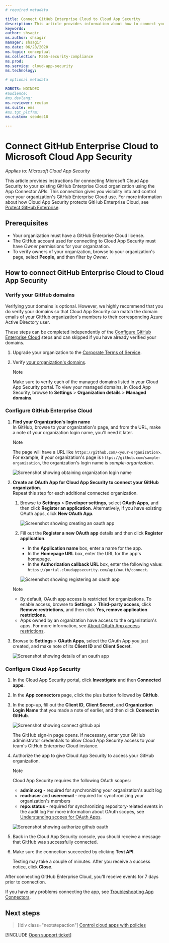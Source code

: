 ```yaml
---
# required metadata

title: Connect GitHub Enterprise Cloud to Cloud App Security
description: This article provides information about how to connect your GitHub Enterprise Cloud app to Cloud App Security using the API connector  for visibility and control over use.
keywords:
author: shsagir
ms.author: shsagir
manager: shsagir
ms.date: 06/28/2020
ms.topic: conceptual
ms.collection: M365-security-compliance
ms.prod:
ms.service: cloud-app-security
ms.technology:

# optional metadata

ROBOTS: NOINDEX
#audience:
#ms.devlang:
ms.reviewer: reutam
ms.suite: ems
#ms.tgt_pltfrm:
ms.custom: seodec18

---
```

# Connect GitHub Enterprise Cloud to Microsoft Cloud App Security

*Applies to: Microsoft Cloud App Security*

This article provides instructions for connecting Microsoft Cloud App Security to your existing GitHub Enterprise Cloud organization using the App Connector APIs. This connection gives you visibility into and control over your organization's GitHub Enterprise Cloud use. For more information about how Cloud App Security protects GitHub Enterprise Cloud, see [Protect GitHub Enterprise](protect-github.md).

## Prerequisites

- Your organization must have a GitHub Enterprise Cloud license.
- The GitHub account used for connecting to Cloud App Security must have *Owner* permissions for your organization.
- To verify owners of your organization, browse to your organization's page, select **People**, and then filter by *Owner*.

## How to connect GitHub Enterprise Cloud to Cloud App Security

### Verify your GitHub domains

Verifying your domains is optional. However, we highly recommend that you do verify your domains so that Cloud App Security can match the domain emails of your GitHub organization's members to their corresponding Azure Active Directory user.

These steps can be completed independently of the [Configure GitHub Enterprise Cloud](#configure-github-enterprise-cloud) steps and can skipped if you have already verified your domains.

1. Upgrade your organization to the [Corporate Terms of Service](https://help.github.com/en/github/setting-up-and-managing-organizations-and-teams/upgrading-to-the-corporate-terms-of-service).
1. Verify [your organization's domains](https://help.github.com/en/github/setting-up-and-managing-organizations-and-teams/verifying-your-organizations-domain).

    > [!NOTE]
    > Make sure to verify each of the managed domains listed in your Cloud App Security portal. To view your managed domains, in Cloud App Security, browse to **Settings** > **Organization details** > **Managed domains**.

### Configure GitHub Enterprise Cloud

1. **Find your Organization's login name**  
In GitHub, browse to your organization's page, and from the URL, make a note of your organization login name, you'll need it later.

    > [!NOTE]
    > The page will have a URL like `https://github.com/<your-organization>`. For example, if your organization's page is `https://github.com/sample-organization`, the organization's login name is *sample-organization*.

    ![Screenshot showing obtaining organization login name](media/connect-github-org-login-name.png)

1. **Create an OAuth App for Cloud App Security to connect your GitHub organization.**  
Repeat this step for each additional connected organization.

    1. Browse to **Settings** > **Developer settings**, select  **OAuth Apps**, and then click **Register an application**. Alternatively, if you have existing OAuth apps, click **New OAuth App**.

        ![Screenshot showing creating an oauth app](media/connect-github-create-oauth-app.png)

    1. Fill out the **Register a new OAuth app** details and then click **Register application**.
        - In the **Application name** box, enter a name for the app.
        - In the **Homepage URL** box, enter the URL for the app's homepage.
        - In the **Authorization callback URL** box, enter the following value: `https://portal.cloudappsecurity.com/api/oauth/connect`.

        ![Screenshot showing registering an oauth app](media/connect-github-register-oauth-app.png)

    > [!NOTE]
    >
    > - By default, OAuth app access is restricted for organizations. To enable access, browse to **Settings** > **Third-party access**, click **Remove restrictions**, and then click **Yes, remove application restrictions**.
    > - Apps owned by an organization have access to the organization's apps. For more information, see [About OAuth App access restrictions](https://help.github.com/en/github/setting-up-and-managing-organizations-and-teams/about-oauth-app-access-restrictions).

1. Browse to **Settings** > **OAuth Apps**, select the OAuth App you just created, and make note of its **Client ID** and **Client Secret**.

    ![Screenshot showing details of an oauth app](media/connect-github-oauth-app-details.png)

### Configure Cloud App Security

1. In the Cloud App Security portal, click **Investigate** and then **Connected apps**.

1. In the **App connectors** page, click the plus button followed by **GitHub**.

1. In the pop-up, fill out the **Client ID**, **Client Secret**, and **Organization Login Name** that you made a note of earlier, and then click **Connect in GitHub**.

    ![Screenshot showing connect github api](media/connect-github-connect-app.png)

    The GitHub sign-in page opens. If necessary, enter your GitHub administrator credentials to allow Cloud App Security access to your team's GitHub Enterprise Cloud instance.

1. Authorize the app to give Cloud App Security to access your GitHub organization.

    > [!NOTE]
    > Cloud App Security requires the following OAuth scopes:
    >
    > - **admin:org** - required for synchronizing your organization's audit log
    > - **read:user** and **user:email** - required for synchronizing your organization's members
    > - **repo:status** - required for synchronizing repository-related events in the audit log
    > For more information about OAuth scopes, see [Understanding scopes for OAuth Apps](https://developer.github.com/apps/building-oauth-apps/understanding-scopes-for-oauth-apps/).

    ![Screenshot showing authorize github oauth](media/connect-github-authorize-app.png)

1. Back in the Cloud App Security console, you should receive a message that GitHub was successfully connected.

1. Make sure the connection succeeded by clicking **Test API**.

    Testing may take a couple of minutes. After you receive a success notice, click **Close**.

After connecting GitHub Enterprise Cloud, you'll receive events for 7 days prior to connection.

If you have any problems connecting the app, see [Troubleshooting App Connectors](troubleshooting-api-connectors-using-error-messages.md).

## Next steps

> [!div class="nextstepaction"]
> [Control cloud apps with policies](control-cloud-apps-with-policies.md)

[!INCLUDE [Open support ticket](includes/support.md)]
